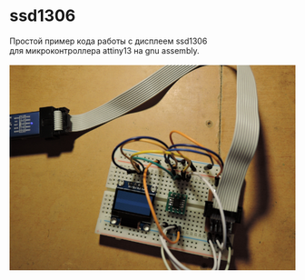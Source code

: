 # ssd1306
 Простой пример кода работы с дисплеем ssd1306<br>
 для микроконтроллера attiny13 на gnu assembly.<br><br>
![plot](anoldlab.png)
